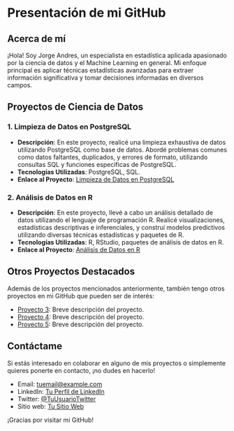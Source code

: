 # Presentación de mi GitHub

## Acerca de mí
¡Hola! Soy Jorge Andres, un especialista en estadística aplicada apasionado por la ciencia de datos y el Machine Learning en general. Mi enfoque principal es aplicar técnicas estadísticas avanzadas para extraer información significativa y tomar decisiones informadas en diversos campos.

## Proyectos de Ciencia de Datos

### 1. Limpieza de Datos en PostgreSQL
- **Descripción**: En este proyecto, realicé una limpieza exhaustiva de datos utilizando PostgreSQL como base de datos. Abordé problemas comunes como datos faltantes, duplicados, y errores de formato, utilizando consultas SQL y funciones específicas de PostgreSQL.
- **Tecnologías Utilizadas**: PostgreSQL, SQL.
- **Enlace al Proyecto**: [Limpieza de Datos en PostgreSQL](enlace-al-proyecto)

### 2. Análisis de Datos en R
- **Descripción**: En este proyecto, llevé a cabo un análisis detallado de datos utilizando el lenguaje de programación R. Realicé visualizaciones, estadísticas descriptivas e inferenciales, y construí modelos predictivos utilizando diversas técnicas estadísticas y paquetes de R.
- **Tecnologías Utilizadas**: R, RStudio, paquetes de análisis de datos en R.
- **Enlace al Proyecto**: [Análisis de Datos en R](enlace-al-proyecto)

## Otros Proyectos Destacados
Además de los proyectos mencionados anteriormente, también tengo otros proyectos en mi GitHub que pueden ser de interés:

- [Proyecto 3](enlace-al-proyecto): Breve descripción del proyecto.
- [Proyecto 4](enlace-al-proyecto): Breve descripción del proyecto.
- [Proyecto 5](enlace-al-proyecto): Breve descripción del proyecto.

## Contáctame
Si estás interesado en colaborar en alguno de mis proyectos o simplemente quieres ponerte en contacto, ¡no dudes en hacerlo!

- Email: [tuemail@example.com](mailto:tuemail@example.com)
- LinkedIn: [Tu Perfil de LinkedIn](enlace-a-tu-perfil)
- Twitter: [@TuUsuarioTwitter](https://twitter.com/TuUsuarioTwitter)
- Sitio web: [Tu Sitio Web](https://www.tusitio.com)

¡Gracias por visitar mi GitHub!
